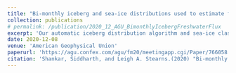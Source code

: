 ```yaml
---
title: "Bi-monthly iceberg and sea-ice distributions used to estimate freshwater flux in Southeast Greenland fjords"
collection: publications
# permalink: /publication/2020_12_AGU_BimonthlyIcebergFreshwaterFlux
excerpt: 'Our automatic iceberg distribution algorithm and sea-ice classification algorithm relies on Sentinel-1 SAR imagery with IW and EW swaths, at 10 m and 40 m pixel spacing. The freshwater estimates include iceberg melt arising from wave erosion, turbulent water motion, convection, wind driven melt, and solar radiation.'
date: 2020-12-08
venue: 'American Geophysical Union'
paperurl: 'https://agu.confex.com/agu/fm20/meetingapp.cgi/Paper/766058'
citation: 'Shankar, Siddharth, and Leigh A. Stearns.(2020) "Bi-monthly iceberg and sea-ice distributions used to estimate freshwater flux in Southeast Greenland fjords" American Geophysical Union.'
---
```

